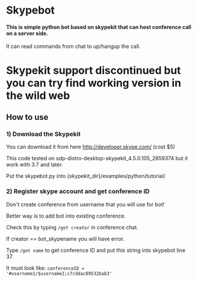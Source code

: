 # Skypebot 
#### This is simple python bot based on skypekit that can host conference call on a server side.
It can read commands from chat to up/hangup the call. 


# Skypekit support discontinued but you can try find working version in the wild web

## How to use

### 1) Download the Skypekit
You can download it from here http://developer.skype.com/ (cost $5) 

This code tested on sdp-distro-desktop-skypekit_4.5.0.105_2859374 but it work with 3.7 and later.

Put the skypebot.py into {skypekit_dir}/examples/python/tutorial/

### 2) Register skype account and get conference ID 


Don't create conference from username that you will use for bot!

Better way is to add bot into existing conference.

Check this by typing ```/get creator``` in conference chat. 

If creator == bot_skypename you will have error. 


Type ```/get name``` to get conference ID and put this string into skypebot line 37.

It must look like: ```conferenceID = '#username1/$username2;c7cddac89532bab3'```


